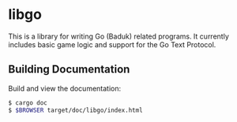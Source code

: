 # libgo

This is a library for writing Go (Baduk) related programs. It currently includes
basic game logic and support for the Go Text Protocol.  

## Building Documentation

Build and view the documentation:

```sh
$ cargo doc
$ $BROWSER target/doc/libgo/index.html
```
